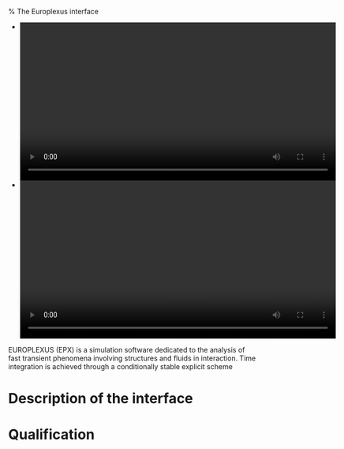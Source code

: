 % The Europlexus interface

<div id="slideshow">
  <ul class="slides">
  <li>
  <video style="display:block; margin: 0 auto;" width="640" height="320" controls>
  <source src="media/epx1.mp4" type="video/mp4">
  Your browser does not support the video tag.
  </video>
  </li>
  <li>
  <video style="display:block; margin: 0 auto;" width="640" height="320" controls>
  <source src="media/epx2.mp4" type="video/mp4">
  Your browser does not support the video tag.
  </video>
  </li>
  </ul>
  <span class="arrow previous"></span>
  <span class="arrow next"></span>
</div>
<script src="http://ajax.googleapis.com/ajax/libs/jquery/1.4.2/jquery.min.js"></script>
<script src="js/slideshow.js"></script>

EUROPLEXUS (EPX) is a simulation software dedicated to the analysis of
fast transient phenomena involving structures and fluids in
interaction.  Time integration is achieved through a conditionally
stable explicit scheme

# Description of the interface

# Qualification

<!-- Local IspellDict: english -->
